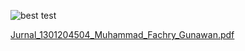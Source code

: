 ![best test](https://github.com/user-attachments/assets/0d78edbf-9380-414b-bc80-cf682caa5d89)


[Jurnal_1301204504_Muhammad_Fachry_Gunawan.pdf](https://github.com/user-attachments/files/17062290/Jurnal_1301204504_Muhammad_Fachry_Gunawan.pdf)
